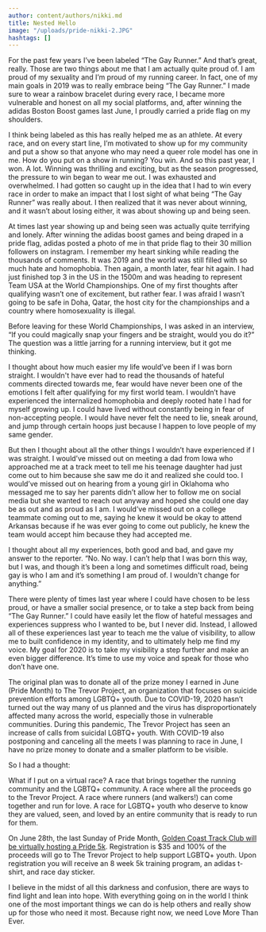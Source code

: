 ```yaml
---
author: content/authors/nikki.md
title: Nested Hello
image: "/uploads/pride-nikki-2.JPG"
hashtags: []
---
```


For the past few years I’ve been labeled “The Gay Runner.” And that’s great, really. Those are two things about me that I am actually quite proud of. I am proud of my sexuality and I’m proud of my running career. In fact, one of my main goals in 2019 was to really embrace being “The Gay Runner.” I made sure to wear a rainbow bracelet during every race, I became more vulnerable and honest on all my social platforms, and, after winning the adidas Boston Boost games last June, I proudly carried a pride flag on my shoulders.

<!-- excerpt -->

I think being labeled as this has really helped me as an athlete. At every race, and on every start line, I’m motivated to show up for my community and put a show so that anyone who may need a queer role model has one in me. How do you put on a show in running? You win. And so this past year, I won. A lot. Winning was thrilling and exciting, but as the season progressed, the pressure to win began to wear me out. I was exhausted and overwhelmed. I had gotten so caught up in the idea that I had to win every race in order to make an impact that I lost sight of what being “The Gay Runner” was really about. I then realized that it was never about winning, and it wasn’t about losing either, it was about showing up and being seen.

At times last year showing up and being seen was actually quite terrifying and lonely. After winning the adidas boost games and being draped in a pride flag, adidas posted a photo of me in that pride flag to their 30 million followers on instagram. I remember my heart sinking while reading the thousands of comments. It was 2019 and the world was still filled with so much hate and homophobia. Then again, a month later, fear hit again. I had just finished top 3 in the US in the 1500m and was heading to represent Team USA at the World Championships. One of my first thoughts after qualifying wasn’t one of excitement, but rather fear. I was afraid I wasn’t going to be safe in Doha, Qatar, the host city for the championships and a country where homosexuality is illegal.

Before leaving for these World Championships, I was asked in an interview, “If you could magically snap your fingers and be straight, would you do it?” The question was a little jarring for a running interview, but it got me thinking.

I thought about how much easier my life would’ve been if I was born straight. I wouldn't have ever had to read the thousands of hateful comments directed towards me, fear would have never been one of the emotions I felt after qualifying for my first world team. I wouldn’t have experienced the internalized homophobia and deeply rooted hate I had for myself growing up. I could have lived without constantly being in fear of non-accepting people. I would have never felt the need to lie, sneak around, and jump through certain hoops just because I happen to love people of my same gender.

But then I thought about all the other things I wouldn’t have experienced if I was straight. I would’ve missed out on meeting a dad from Iowa who approached me at a track meet to tell me his teenage daughter had just come out to him because she saw me do it and realized she could too. I would’ve missed out on hearing from a young girl in Oklahoma who messaged me to say her parents didn’t allow her to follow me on social media but she wanted to reach out anyway and hoped she could one day be as out and as proud as I am. I would’ve missed out on a college teammate coming out to me, saying he knew it would be okay to attend Arkansas because if he was ever going to come out publicly, he knew the team would accept him because they had accepted me.

I thought about all my experiences, both good and bad, and gave my answer to the reporter. “No. No way. I can’t help that I was born this way, but I was, and though it’s been a long and sometimes difficult road, being gay is who I am and it’s something I am proud of. I wouldn't change for anything.”

There were plenty of times last year where I could have chosen to be less proud, or have a smaller social presence, or to take a step back from being “The Gay Runner.” I could have easily let the flow of hateful messages and experiences suppress who I wanted to be, but I never did. Instead, I allowed all of these experiences last year to teach me the value of visibility, to allow me to built confidence in my identity, and to ultimately help me find my voice. My goal for 2020 is to take my visibility a step further and make an even bigger difference. It’s time to use my voice and speak for those who don’t have one.

The original plan was to donate all of the prize money I earned in June (Pride Month) to The Trevor Project, an organization that focuses on suicide prevention efforts among LGBTQ+ youth. Due to COVID-19, 2020 hasn’t turned out the way many of us planned and the virus has disproportionately affected many across the world, especially those in vulnerable communities. During this pandemic, The Trevor Project has seen an increase of calls from suicidal LGBTQ+ youth. With COVID-19 also postponing and canceling all the meets I was planning to race in June, I have no prize money to donate and a smaller platform to be visible.

So I had a thought:

What if I put on a virtual race? A race that brings together the running community and the LGBTQ+ community. A race where all the proceeds go to the Trevor Project. A race where runners (and walkers!) can come together and run for love. A race for LGBTQ+ youth who deserve to know they are valued, seen, and loved by an entire community that is ready to run for them.

On June 28th, the last Sunday of Pride Month, [Golden Coast Track Club will be virtually hosting a Pride 5k](/training#pride-run). Registration is \$35 and 100% of the proceeds will go to The Trevor Project to help support LGBTQ+ youth. Upon registration you will receive an 8 week 5k training program, an adidas t-shirt, and race day sticker.

I believe in the midst of all this darkness and confusion, there are ways to find light and lean into hope. With everything going on in the world I think one of the most important things we can do is help others and really show up for those who need it most. Because right now, we need Love More Than Ever.
